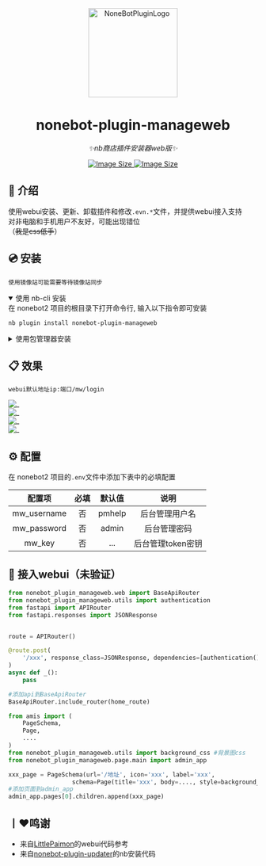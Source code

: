 <div align="center">
  <a href="https://v2.nonebot.dev/store"><img src="https://img.picui.cn/free/2024/10/28/671f78556a9ee.png" width="180" height="180" alt="NoneBotPluginLogo"></a>

# nonebot-plugin-manageweb

_✨nb商店插件安装器web版✨_

<a href="https://github.com/CM-Edelweiss/nonebot-plugin-manageweb">
    <img alt="Image Size" src="https://img.shields.io/pypi/dm/nonebot-plugin-manageweb">
    <img alt="Image Size" src="https://img.shields.io/pypi/v/nonebot-plugin-manageweb">
</a>

</div>

## 📖 介绍

使用webui安装、更新、卸载插件和修改`.evn.*`文件，并提供webui接入支持<br>
对非电脑和手机用户不友好，可能出现错位<br>
（~~我是css低手~~）

## 💿 安装

`使用镜像站可能需要等待镜像站同步`

<details open>
<summary>使用 nb-cli 安装</summary>
在 nonebot2 项目的根目录下打开命令行, 输入以下指令即可安装

    nb plugin install nonebot-plugin-manageweb

</details>

<details>
<summary>使用包管理器安装</summary>
在 nonebot2 项目的插件目录下, 打开命令行, 根据你使用的包管理器, 输入相应的安装命令

<details>
<summary>pip</summary>

    pip install nonebot-plugin-manageweb
</details>
<details>
<summary>pdm</summary>

    pdm add nonebot-plugin-manageweb
</details>
<details>
<summary>poetry</summary>

    poetry add nonebot-plugin-manageweb
</details>
<details>
<summary>conda</summary>

    conda install nonebot-plugin-manageweb
</details>

打开 nonebot2 项目根目录下的 `pyproject.toml` 文件, 在 `[tool.nonebot]` 部分追加写入

    plugins = ["nonebot_plugin_manageweb"]

</details>

## 📋 效果
```
webui默认地址ip:端口/mw/login
```

![_](https://img.picui.cn/free/2024/11/17/6739b4f8a3b17.png)<br>
![_](https://img.picui.cn/free/2024/11/17/6739b4f90f618.png)<br>
![_](https://img.picui.cn/free/2024/11/17/6739b4f861f03.png)<br>
![_](https://img.picui.cn/free/2024/11/17/6739b4f73bd4a.png)<br>

## ⚙️ 配置

在 nonebot2 项目的`.env`文件中添加下表中的必填配置

| 配置项 | 必填 | 默认值 | 说明 |
|:-----:|:----:|:----:|:----:|
| mw_username| 否 | pmhelp |后台管理用户名 |
| mw_password| 否 | admin | 后台管理密码 |
| mw_key| 否 | ... | 后台管理token密钥 |


## 🎉 接入webui（未验证）
```python
from nonebot_plugin_manageweb.web import BaseApiRouter
from nonebot_plugin_manageweb.utils import authentication
from fastapi import APIRouter
from fastapi.responses import JSONResponse


route = APIRouter()

@route.post(
    '/xxx', response_class=JSONResponse, dependencies=[authentication()]
)
async def _():
    pass

#添加api到BaseApiRouter
BaseApiRouter.include_router(home_route)
```

```python
from amis import (
    PageSchema,
    Page,
    ....
)
from nonebot_plugin_manageweb.utils import background_css #背景图css
from nonebot_plugin_manageweb.page.main import admin_app

xxx_page = PageSchema(url='/地址', icon='xxx', label='xxx',
                  schema=Page(title='xxx', body=...., style=background_css))
#添加页面到admin_app
admin_app.pages[0].children.append(xxx_page)
```


## 丨❤鸣谢
- 来自[LittlePaimon](https://github.com/CMHopeSunshine/LittlePaimon)的webui代码参考
- 来自[nonebot-plugin-updater](https://github.com/hanasa2023/nonebot-plugin-updater#readme)的nb安装代码
